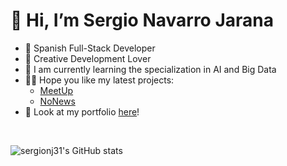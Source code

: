 # 👋 Hi, I’m Sergio Navarro Jarana
- 🔭 Spanish Full-Stack Developer
- 🎨 Creative Development Lover
- 🌱 I am currently learning the specialization in AI and Big Data
- 😶‍🌫️ Hope you like my latest projects:
   - [MeetUp](https://sergionj31.pythonanywhere.com/)
   - [NoNews](https://no-news-ntz4cr4c0-sergios-projects-947d4005.vercel.app/)
- 🛜 Look at my portfolio [here](https://sergio-navarro.vercel.app/)!
<br>
<div>
   
   ![sergionj31's GitHub stats](https://github-readme-stats.vercel.app/api?username=sergionj31&show_icons=true&locale=es&theme=dark#gh-dark-mode-only)
   
</div>
<!---
sergionj31/sergionj31 is a ✨ special ✨ repository because its `README.md` (this file) appears on your GitHub profile.
You can click the Preview link to take a look at your changes.
--->
